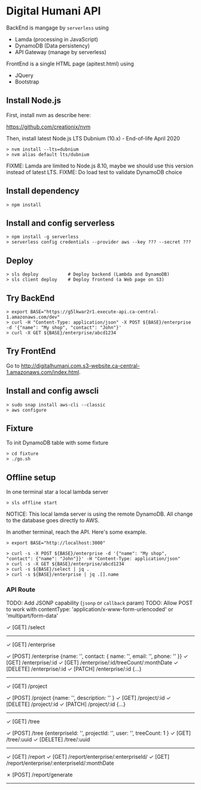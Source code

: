 # Digital Humani API

BackEnd is mangage by `serverless` using

- Lamda (processing in JavaScript)
- DynamoDB (Data persistency)
- API Gateway (manage by serverless)

FrontEnd is a single HTML page (apitest.html) using

- JQuery
- Bootstrap

## Install Node.js

First, install nvm as describe here:

https://github.com/creationix/nvm

Then, install latest Node.js LTS Dubnium (10.x) - End-of-life April 2020

    > nvm install --lts=dubnium
    > nvm alias default lts/dubnium

FIXME: Lamda are limited to Node.js 8.10, maybe we should use this version instead of latest LTS.
FIXME: Do load test to validate DynamoDB choice

## Install dependency

    > npm install

## Install and config serverless

    > npm install -g serverless
    > serverless config credentials --provider aws --key ??? --secret ???

## Deploy

    > sls deploy           # Deploy backend (Lambda and DynamoDB)
    > sls client deploy    # Deploy frontend (a Web page on S3)

## Try BackEnd

    > export BASE="https://g5lkwar2r1.execute-api.ca-central-1.amazonaws.com/dev"
    > curl -H "Content-Type: application/json" -X POST ${BASE}/enterprise -d '{"name": "My shop", "contact": "John"}'
    > curl -X GET ${BASE}/enterprise/abcd1234

## Try FrontEnd

Go to http://digitalhumani.com.s3-website.ca-central-1.amazonaws.com/index.html.

## Install and config awscli

    > sudo snap install aws-cli --classic
    > aws configure

## Fixture

To init DynamoDB table with some fixture

    > cd fixture
    > ./go.sh

## Offline setup

In one terminal star a local lambda server

    > sls offline start

NOTICE: This local lamda server is using the remote DynamoDB. All change to the database goes directly to AWS.

In another terminal, reach the API. Here's some example.

    > export BASE="http://localhost:3000"

    > curl -s -X POST ${BASE}/enterprise -d '{"name": "My shop", "contact": {"name": "John"}}' -H "Content-Type: application/json" 
    > curl -s -X GET ${BASE}/enterprise/abcd1234
    > curl -s ${BASE}/select | jq .
    > curl -s ${BASE}/enterprise | jq .[].name


### API Route

TODO: Add JSONP capability (`jsonp` or `callback` param)
TODO: Allow POST to work with contentType: 'application/x-www-form-urlencoded' or 'multipart/form-data'

✓ [GET] /select

-----

✓ [GET] /enterprise

✓ [POST] /enterprise {name: '', contact: { name: '', email: '', phone: '' }}
✓ [GET] /enterprise/:id
✓ [GET] /enterprise/:id/treeCount/:monthDate
✓ [DELETE] /enterprise/:id
✓ [PATCH] /enterprise/:id {...}

-----

✓ [GET] /project

✓ [POST] /project {name: '', description: '' }
✓ [GET] /project/:id
✓ [DELETE] /project/:id
✓ [PATCH] /project/:id {...}

-----

✓ [GET] /tree

✓ [POST] /tree {enterpriseId: '', projectId: '', user: '', treeCount: 1 }
✓ [GET] /tree/:uuid
✓ [DELETE] /tree/:uuid

-----

✓ [GET] /report
✓ [GET] /report/enterprise/:enterpriseId/
✓ [GET] /report/enterprise/:enterpriseId/:monthDate

✗ [POST] /report/generate

-----

